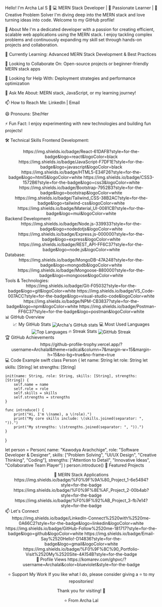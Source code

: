 Hello! I'm Archa Lal S 👋
💻 MERN Stack Developer | 🌱 Passionate Learner | 🎨 Creative Problem Solver
I'm diving deep into the MERN stack and love turning ideas into code. Welcome to my GitHub profile!

📍 About Me
I'm a dedicated developer with a passion for creating efficient, scalable web applications using the MERN stack. I enjoy tackling complex problems and continuously expanding my skill set through hands-on projects and collaboration.

🌱 Currently Learning: Advanced MERN Stack Development & Best Practices

👯 Looking to Collaborate On: Open-source projects or beginner-friendly MERN stack apps

🤔 Looking for Help With: Deployment strategies and performance optimization

💬 Ask Me About: MERN stack, JavaScript, or my learning journey!

📫 How to Reach Me: LinkedIn | Email

😄 Pronouns: She/Her

⚡ Fun Fact: I enjoy experimenting with new technologies and building fun projects!

🛠️ Technical Skills
Frontend Development:
<div align="center">
https://img.shields.io/badge/React-61DAFB?style=for-the-badge&logo=react&logoColor=black
https://img.shields.io/badge/JavaScript-F7DF1E?style=for-the-badge&logo=javascript&logoColor=black
https://img.shields.io/badge/HTML5-E34F26?style=for-the-badge&logo=html5&logoColor=white
https://img.shields.io/badge/CSS3-1572B6?style=for-the-badge&logo=css3&logoColor=white
https://img.shields.io/badge/Bootstrap-7952B3?style=for-the-badge&logo=bootstrap&logoColor=white
https://img.shields.io/badge/Tailwind_CSS-38B2AC?style=for-the-badge&logo=tailwind-css&logoColor=white
https://img.shields.io/badge/Material_UI-0081CB?style=for-the-badge&logo=mui&logoColor=white

</div>
Backend Development:
<div align="center">
https://img.shields.io/badge/Node.js-339933?style=for-the-badge&logo=nodedotjs&logoColor=white
https://img.shields.io/badge/Express.js-000000?style=for-the-badge&logo=express&logoColor=white
https://img.shields.io/badge/REST_API-FF6C37?style=for-the-badge&logo=node.js&logoColor=white

</div>
Database:
<div align="center">
https://img.shields.io/badge/MongoDB-47A248?style=for-the-badge&logo=mongodb&logoColor=white
https://img.shields.io/badge/Mongoose-880000?style=for-the-badge&logo=mongoose&logoColor=white

</div>
Tools & Technologies:
<div align="center">
https://img.shields.io/badge/Git-F05032?style=for-the-badge&logo=git&logoColor=white
https://img.shields.io/badge/VS_Code-007ACC?style=for-the-badge&logo=visual-studio-code&logoColor=white
https://img.shields.io/badge/NPM-CB3837?style=for-the-badge&logo=npm&logoColor=white
https://img.shields.io/badge/Postman-FF6C37?style=for-the-badge&logo=postman&logoColor=white

</div>
📊 GitHub Overview
<div align="center">
📈 My GitHub Stats
<img align="center" src="https://github-readme-stats.vercel.app/api?username=Archalal&show_icons=true&hide_border=true&hide_title=true&count_private=true&include_all_commits=true&theme=radical" alt="Archa's GitHub stats" />
💻 Most Used Languages
<img align="center" src="https://github-readme-stats.vercel.app/api/top-langs/?username=Archalal&layout=compact&hide_border=true&theme=radical&langs_count=8&hide=html,css,scss" alt="Top Languages" />
🔥 Streak Stats
<img align="center" src="https://github-readme-streak-stats.herokuapp.com/?user=Archalal&theme=radical&hide_border=true" alt="GitHub Streak" /></div>
🏆 GitHub Achievements
<div align="center">
https://github-profile-trophy.vercel.app/?username=Archalal&theme=radical&column=7&margin-w=15&margin-h=15&no-bg=true&no-frame=true

</div>
💻 Code Example
swift
class Person {
    let name: String
    let role: String
    let skills: [String]
    let strengths: [String]
    
    init(name: String, role: String, skills: [String], strengths: [String]) {
        self.name = name
        self.role = role
        self.skills = skills
        self.strengths = strengths
    }
    
    func introduce() {
        print("Hi, I'm \(name), a \(role).")
        print("My core skills include: \(skills.joined(separator: ", ")).")
        print("My strengths: \(strengths.joined(separator: ", ")).")
    }
}

let person = Person(
    name: "Kawodya Arachchige",
    role: "Software Developer & Designer",
    skills: ["Problem Solving", "UI/UX Design", "Creative Thinking", "Coding"],
    strengths: ["Attention to Detail", "Innovative Ideas", "Collaborative Team Player"]
)
person.introduce()
🌟 Featured Projects
<div align="center">
🚀 MERN Stack Applications
https://img.shields.io/badge/%F0%9F%9A%80_Project_1-6e5494?style=for-the-badge
https://img.shields.io/badge/%F0%9F%8E%AF_Project_2-00b4ab?style=for-the-badge
https://img.shields.io/badge/%F0%9F%92%AB_Project_3-fb7e14?style=for-the-badge

</div>
📫 Let's Connect
<div align="center">
https://img.shields.io/badge/LinkedIn-Connect%2520with%2520me-0A66C2?style=for-the-badge&logo=linkedin&logoColor=white
https://img.shields.io/badge/GitHub-Follow%2520me-181717?style=for-the-badge&logo=github&logoColor=white
https://img.shields.io/badge/Email-Say%2520Hello!-D14836?style=for-the-badge&logo=gmail&logoColor=white
https://img.shields.io/badge/%F0%9F%8C%90_Portfolio-Visit%2520My%2520Site-4A154B?style=for-the-badge

</div>
<div align="center">
👀 Profile Views
https://komarev.com/ghpvc/?username=Archalal&color=blueviolet&style=for-the-badge

⭐️ Support My Work
If you like what I do, please consider giving a ⭐️ to my repositories!

Thank you for visiting! 🎉

⭐️ From Archa Lal

</div>
